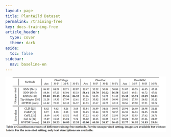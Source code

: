 ```yaml
---
layout: page
title: PlantWild Dataset
permalink: /training-free
key: docs-training-free
article_header:
  type: cover
  theme: dark
aside:
  toc: false
sidebar:
  nav: baseline-en
---
```







<div align="center">
  <img width=1050 src="git_figures/training_free.png"/>
</div>





